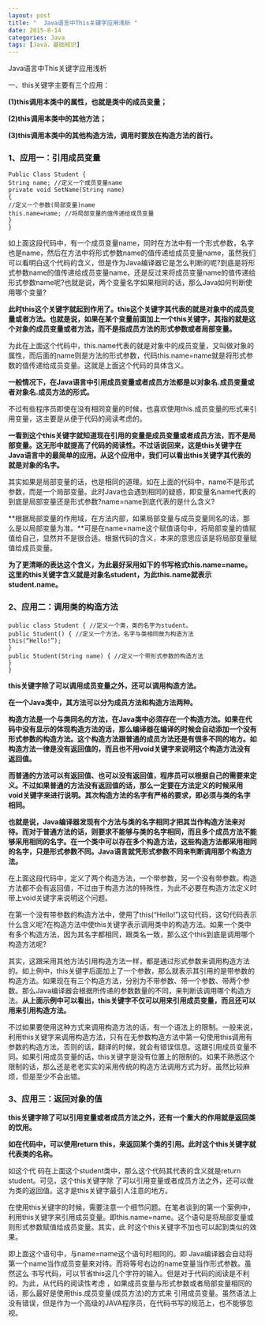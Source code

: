 ```yaml
---
layout: post
title: "  Java语言中This关键字应用浅析 "
date: 2015-8-14
categories: Java
tags: [Java，基础知识]
---
```

Java语言中This关键字应用浅析

<!-- more -->

一、this关键字主要有三个应用：

 **(1)this调用本类中的属性，也就是类中的成员变量；**

 **(2)this调用本类中的其他方法；**

 **(3)this调用本类中的其他构造方法，调用时要放在构造方法的首行。**

### 1、应用一：引用成员变量

    Public Class Student { 
    String name; //定义一个成员变量name
    private void SetName(String name)
    { 
    //定义一个参数(局部变量)name
    this.name=name; //将局部变量的值传递给成员变量
    }
    }

如上面这段代码中，有一个成员变量name，同时在方法中有一个形式参数，名字也是name，然后在方法中将形式参数name的值传递给成员变量name，虽然我们可以看明白这个代码的含义，但是作为Java编译器它是怎么判断的呢?到底是将形式参数name的值传递给成员变量name，还是反过来将成员变量name的值传递给形式参数name呢?也就是说，两个变量名字如果相同的话，那么Java如何判断使用哪个变量?

**此时this这个关键字就起到作用了。this这个关键字其代表的就是对象中的成员变量或者方法。也就是说，如果在某个变量前面加上一个this关键字，其指的就是这个对象的成员变量或者方法，而不是指成员方法的形式参数或者局部变量。**

为此在上面这个代码中，this.name代表的就是对象中的成员变量，又叫做对象的属性，而后面的name则是方法的形式参数，代码this.name=name就是将形式参数的值传递给成员变量。这就是上面这个代码的具体含义。

**一般情况下，在Java语言中引用成员变量或者成员方法都是以对象名.成员变量或者对象名.成员方法的形式。**

不过有些程序员即使在没有相同变量的时候，也喜欢使用this.成员变量的形式来引用变量，这主要是从便于代码的阅读考虑的。

**一看到这个this关键字就知道现在引用的变量是成员变量或者成员方法，而不是局部变量。这无形中就提高了代码的阅读性。不过话说回来，这是this关键字在Java语言中的最简单的应用。从这个应用中，我们可以看出this关键字其代表的就是对象的名字。**

其实如果是局部变量的话，也是相同的道理。如在上面的代码中，name不是形式参数，而是一个局部变量。此时Java也会遇到相同的疑惑，即变量名name代表的到底是局部变量还是形式参数?name=name到底代表的是什么含义?

**根据局部变量的作用域，在方法内部，如果局部变量与成员变量同名的话，那么是以局部变量为准。**可是在name=name这个赋值语句中，将局部变量的值赋值给自己，显然并不是很合适。根据代码的含义，本来的意思应该是将局部变量赋值给成员变量。

**为了更清晰的表达这个含义，为此最好采用如下的书写格式this.name=name。这里的this关键字含义就是对象名student，为此this.name就表示student.name。**

### 2、应用二：调用类的构造方法

    public class Student { //定义一个类，类的名字为student。 
    public Student() { //定义一个方法，名字与类相同故为构造方法
    this(“Hello!”);
    }
    public Student(String name) { //定义一个带形式参数的构造方法
    }
    }

**this关键字除了可以调用成员变量之外，还可以调用构造方法。**

**在一个Java类中，其方法可以分为成员方法和构造方法两种。**

**构造方法是一个与类同名的方法，在Java类中必须存在一个构造方法。如果在代码中没有显示的体现构造方法的话，那么编译器在编译的时候会自动添加一个没有形式参数的构造方法。这个构造方法跟普通的成员方法还是有很多不同的地方。如构造方法一律是没有返回值的，而且也不用void关键字来说明这个构造方法没有返回值。**

**而普通的方法可以有返回值、也可以没有返回值，程序员可以根据自己的需要来定义。不过如果普通的方法没有返回值的话，那么一定要在方法定义的时候采用void关键字来进行说明。其次构造方法的名字有严格的要求，即必须与类的名字相同。**

**也就是说，Java编译器发现有个方法与类的名字相同才把其当作构造方法来对待。而对于普通方法的话，则要求不能够与类的名字相同，而且多个成员方法不能够采用相同的名字。在一个类中可以存在多个构造方法，这些构造方法都采用相同的名字，只是形式参数不同。Java语言就凭形式参数不同来判断调用那个构造方法。**

在上面这段代码中，定义了两个构造方法，一个带参数，另一个没有带参数。构造方法都不会有返回值，不过由于构造方法的特殊性，为此不必要在构造方法定义时带上void关键字来说明这个问题。

在第一个没有带参数的构造方法中，使用了this(“Hello!”)这句代码，这句代码表示什么含义呢?在构造方法中使this关键字表示调用类中的构造方法。如果一个类中有多个构造方法，因为其名字都相同，跟类名一致，那么这个this到底是调用哪个构造方法呢?

其实，这跟采用其他方法引用构造方法一样，都是通过形式参数来调用构造方法的。如上例中，this关键字后面加上了一个参数，那么就表示其引用的是带参数的构造方法。如果现在有三个构造方法，分别为不带参数、带一个参数、带两个参数。那么Java编译器会根据所传递的参数数量的不同，来判断该调用哪个构造方法。**从上面示例中可以看出，this关键字不仅可以用来引用成员变量，而且还可以用来引用构造方法。**

不过如果要使用这种方式来调用构造方法的话，有一个语法上的限制。一般来说，利用this关键字来调用构造方法，只有在无参数构造方法中第一句使用this调用有参数的构造方法。否则的话，翻译的时候，就会有错误信息。这跟引用成员变量不同。如果引用成员变量的话，this关键字是没有位置上的限制的。如果不熟悉这个限制的话，那么还是老老实实的采用传统的构造方法调用方式为好。虽然比较麻烦，但是至少不会出错。

### 3、应用三：返回对象的值

**this关键字除了可以引用变量或者成员方法之外，还有一个重大的作用就是返回类的饮用。**

**如在代码中，可以使用return this，来返回某个类的引用。此时这个this关键字就代表类的名称。**

如这个代 码在上面这个student类中，那么这个代码其代表的含义就是return student。可见，这个this关键字除 了可以引用变量或者成员方法之外，还可以做为类的返回值。这才是this关键字最引人注意的地方。

在使用this关键字的时候，需要注意一个细节问题。在笔者谈到的第一个案例中，利用this关键字来引用成员变量。即this.name=name。这个语句是将局部变量或则形式参数赋值给成员变量。其实，此 时这个this关键字不加也可以起到类似的效果。

即上面这个语句中，与name=name这个语句时相同的。即 Java编译器会自动将第一个name当作成员变量来对待。而将等号右边的name变量当作形式参数。虽然这么 书写代码，可以节省this这几个字符的输入。但是对于代码的阅读是不利的。为此，从代码的阅读性考虑 ，如果成员变量与形式参数或者局部变量相同的话，那么最好是使用this.成员变量(成员方法)的方式来 引用成员变量。虽然语法上没有错误，但是作为一个高级的JAVA程序员，在代码书写的规范上，也不能够忽视。